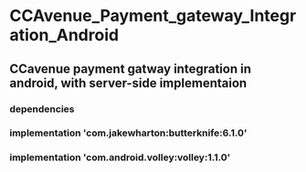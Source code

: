 # CCAvenue_Payment_gateway_Integration_Android
## CCavenue payment gatway integration in android, with server-side implementaion 

### dependencies
### implementation 'com.jakewharton:butterknife:6.1.0'
### implementation 'com.android.volley:volley:1.1.0'
